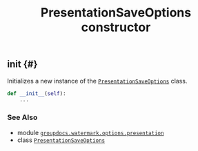﻿---
title: PresentationSaveOptions constructor
second_title: GroupDocs.Watermark for Python via .NET API References
description: 
type: docs
url: /python-net/groupdocs.watermark.options.presentation/presentationsaveoptions/__init__/
is_root: false
weight: 10
---

## __init__ {#}

Initializes a new instance of the [`PresentationSaveOptions`](/watermark/python-net/groupdocs.watermark.options.presentation/presentationsaveoptions) class.



```python
def __init__(self):
    ...
```





### See Also
* module [`groupdocs.watermark.options.presentation`](../../)
* class [`PresentationSaveOptions`](/watermark/python-net/groupdocs.watermark.options.presentation/presentationsaveoptions)

